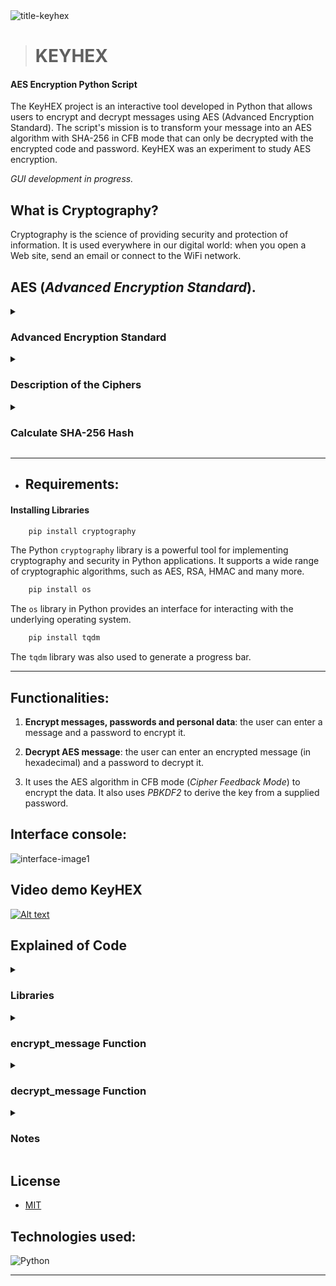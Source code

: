 
<img src="https://i.ibb.co/5FBDP1s/title-keyhex.jpg" alt="title-keyhex" border="0">

> # KEYHEX

#### AES Encryption Python Script

The KeyHEX project is an interactive tool developed in Python that allows users to encrypt and decrypt messages using AES (Advanced Encryption Standard). The script's mission is to transform your message into an AES algorithm with SHA-256 in CFB mode that can only be decrypted with the encrypted code and password. KeyHEX was an experiment to study AES encryption.

_GUI development in progress._

## What is Cryptography?

Cryptography is the science of providing security and protection of information. It is used everywhere in our digital world: when you open a Web site, send an email or connect to the WiFi network. 

## AES (_Advanced Encryption Standard_).

<details>
<summary>
    <h3>Advanced Encryption Standard</h3>
</summary><br>

AES is a variant of the Rijndael block cipher developed by two Belgian cryptographers, `Joan Daemen` and `Vincent Rijmen`, who submitted a proposal to NIST during the AES selection process. Rijndael is a family of ciphers with different key and block sizes. For AES, NIST selected three members of the Rijndael family, each with a block size of 128 bits, but three different key lengths: 128, 192 and 256 bits.

AES is a symmetric encryption algorithm, which means that it uses the same key to encrypt and decrypt data. It operates on blocks of data and is designed to be fast and efficient on a wide variety of devices. AES replaced the old DES (Data Encryption Standard) encryption algorithm. 

_AES consists of several steps, including byte substitutions, row permutations, column permutations and key addition, all applied repeatedly in multiple rounds. These complex operations provide a robust security layer against a variety of known cryptographic attacks._

**Visualization of the AES round function**:
<img src="https://encrypted-tbn0.gstatic.com/images?q=tbn:ANd9GcTSjoUEnGcbyjc8m8YEsG0uayAtN4KK3DvGQw&usqp=CAU" alt="roundFunction">
</details>

<details>
<summary>
    <h3>Description of the Ciphers</h3>
</summary><br>

AES is based on a design principle known as a substitution–permutation network, and is efficient in both software and hardware. Unlike its predecessor DES, AES does not use a Feistel network. AES is a variant of Rijndael, with a fixed block size of 128 bits, and a key size of 128, 192, or 256 bits. By contrast, Rijndael per se is specified with block and key sizes that may be any multiple of 32 bits, with a minimum of 128 and a maximum of 256 bits. Most AES calculations are done in a particular finite field.

AES operates on a 4 × 4 column-major order array of 16 bytes b0, b1, ..., b15 termed the state.

<img src="https://encrypted-tbn0.gstatic.com/images?q=tbn:ANd9GcSb9gHdsUaRHfPxATzjpYsmT4tHfEjcuc_BU1-oeaWHFqcx5tOeVh9_aBTC&s=10" alt="columnBytes">

The key size used for an AES cipher specifies the number of transformation rounds that convert the input, called the plaintext, into the final output, called the ciphertext. The number of rounds are as follows:

- 10 rounds for 128-bit keys.
- 12 rounds for 192-bit keys.
- 14 rounds for 256-bit keys.

Each round consists of several processing steps, including one that depends on the encryption key itself. A set of reverse rounds are applied to transform ciphertext back into the original plaintext using the same encryption key.
</details>

<details>
<summary>
    <h3>Calculate SHA-256 Hash</h3>
</summary><br>    
    
|Input|Output      |
|-----|------------| 
|hello|2cf24dba5fb0a30e26e83b2ac5b5e29e1b161e5c1fa7425e79043062938b9824|

_The longer the encrypted message, the longer the hexadecimal code._
</details>

__________________________________________________________

- ## Requirements:

#### Installing Libraries

``` bash
    pip install cryptography 
```
The Python `cryptography` library is a powerful tool for implementing cryptography and security in Python applications. It supports a wide range of cryptographic algorithms, such as AES, RSA, HMAC and many more.

``` bash
    pip install os
```
The `os` library in Python provides an interface for interacting with the underlying operating system. 

``` bash
    pip install tqdm
```
The `tqdm` library was also used to generate a progress bar.
__________________________________________________________

## Functionalities:

1. **Encrypt messages, passwords and personal data**: the user can enter a message and a password to encrypt it.

2. **Decrypt AES message**: the user can enter an encrypted message (in hexadecimal) and a password to decrypt it.

3. It uses the AES algorithm in CFB mode (_Cipher Feedback Mode_) to encrypt the data. It also uses _PBKDF2_ to derive the key from a supplied password.

## Interface console:

<img src="https://i.ibb.co/GtmN7B2/interface-image1.png" alt="interface-image1" border="0">

## Video demo KeyHEX

[![Alt text](https://img.youtube.com/vi/2bGmIa1zv4A/0.jpg)](https://www.youtube.com/watch?v=2bGmIa1zv4A)

## Explained of Code

<details>
    <summary>
        <h3>Libraries</h3>
    </summary>

The libraries needed for encryption and interaction with the operating system are important. This includes the standard encryption backend, padding functions, encryption algorithms (AES), modes of operation (CFB), hashing algorithms (SHA256), a function for deriving keys from a password (PBKDF2HMAC), and a library for generating random numbers.

``` python
    from cryptography.hazmat.backends import default_backend
    from cryptography.hazmat.primitives import padding
    from cryptography.hazmat.primitives.ciphers import Cipher, algorithms, modes
    from cryptography.hazmat.primitives import hashes
    from cryptography.hazmat.primitives.kdf.pbkdf2 import PBKDF2HMAC
    import os
    from tqdm import tqdm
```
</details>

<details>
    <summary>
        <h3>encrypt_message Function</h3>
    </summary>
    
`Encrypt_message` function: This function takes a message and a password as input and returns the encrypted message. The process is as follows:

- Generates a "salt" value (16 random bytes) to strengthen the password.

- Derives an encryption key from the password using the PBKDF2HMAC function with SHA256.
  
- Adds PKCS7 padding to the message.
Generates a random initialization vector (IV).

- Creates a Cipher object to encrypt the message using AES in CFB mode.
  
- Iterates over the message by encrypting it in 1024-byte chunks and updating a progress bar.
  
- Returns the concatenated salt, IV and encrypted message.
</details>

<details>
    <summary>
        <h3>decrypt_message Function</h3>
    </summary>

`Decrypt_message` function: This function receives the encrypted message and password, and returns the original message. The process is as follows:

- Extracts the salt, IV and encrypted message from the received message.

- Derives the encryption key from the password and salt using PBKDF2HMAC.
  
- Creates a Cipher object to decrypt the message using AES in CFB mode.
  
- Iterates over the encrypted message by decrypting it into 1024-byte chunks and updating a progress bar.
  
- Removes the padding from the decrypted message and returns the original message.
</details>

<details>
    <summary>
        <h3>Notes</h3>
    </summary>

The code uses PBKDF2HMAC to derive the encryption key from the password, which is a best practice to increase security.

PKCS7 padding is used to ensure that the message is of a size compatible with the AES algorithm.

The CFB mode of operation is used for encryption, which is a block mode of operation that makes encryption more efficient for operations on smaller chunks of data.

The use of a random initialization vector (IV) is essential to ensure that messages encrypted with the same key do not generate the same ciphertext.
</details>

## License
 * [MIT](LICENSE)

## Technologies used:

![Python](https://img.shields.io/badge/Python-14354C?style=for-the-badge&logo=python&logoColor=white)&nbsp; 
__________________________________________________________


